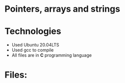# Pointers, arrays and strings

# Technologies

+ Used Ubuntu 20.04LTS
+ Used gcc to compile
+ All files are in **C** programming language

# Files:
